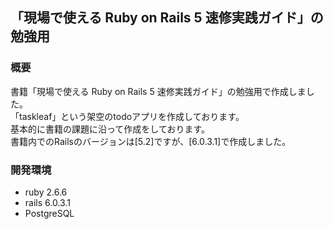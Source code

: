 ## 「現場で使える Ruby on Rails 5 速修実践ガイド」の勉強用

### 概要

書籍「現場で使える Ruby on Rails 5 速修実践ガイド」の勉強用で作成しました。  
「taskleaf」という架空のtodoアプリを作成しております。  
基本的に書籍の課題に沿って作成をしております。  
書籍内でのRailsのバージョンは[5.2]ですが、[6.0.3.1]で作成しました。

### 開発環境

- ruby 2.6.6
- rails 6.0.3.1
- PostgreSQL
